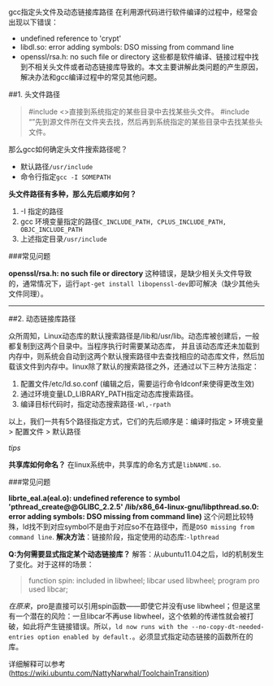 gcc指定头文件及动态链接库路径
在利用源代码进行软件编译的过程中，经常会出现以下错误：
*  undefined reference to 'crypt'
*  libdl.so: error adding symbols: DSO missing from command line
*  openssl/rsa.h: no such file or directory
这些都是软件编译、链接过程中找到不相关头文件或者动态链接库导致的。本文主要讲解此类问题的产生原因，解决办法和gcc编译过程中的常见其他问题。

##1. 头文件路径

>#include <>直接到系统指定的某些目录中去找某些头文件。
#include “”先到源文件所在文件夹去找，然后再到系统指定的某些目录中去找某些头文件。

那么gcc如何确定头文件搜索路径呢？
* 默认路径`/usr/include`
* 命令行指定`gcc -I SOMEPATH`

**头文件路径有多种，那么先后顺序如何？**

1. -I 指定的路径
2. gcc 环境变量指定的路径`C_INCLUDE_PATH, CPLUS_INCLUDE_PATH, OBJC_INCLUDE_PATH`
3. 上述指定目录`/usr/include`

###常见问题

**openssl/rsa.h: no such file or directory**
这种错误，是缺少相关头文件导致的，通常情况下，运行`apt-get install libopenssl-dev`即可解决（缺少其他头文件同理）。

----
##2. 动态链接库路径

众所周知，Linux动态库的默认搜索路径是/lib和/usr/lib。动态库被创建后，一般都复制到这两个目录中。当程序执行时需要某动态库， 并且该动态库还未加载到内存中，则系统会自动到这两个默认搜索路径中去查找相应的动态库文件，然后加载该文件到内存中。linux除了默认的搜索路径之外，还通过以下三种方法指定：

1. 配置文件/etc/ld.so.conf (编辑之后，需要运行命令ldconf来使得更改生效)
2. 通过环境变量LD_LIBRARY_PATH指定动态库搜索路径。
3. 编译目标代码时，指定动态搜索路径`-Wl,-rpath`

以上，我们一共有5个路径指定方式，它们的先后顺序是：编译时指定 > 环境变量 > 配置文件 > 默认路径

*tips*

**共享库如何命名？**
在linux系统中，共享库的命名方式是`libNAME.so`.

###常见问题

**librte_eal.a(eal.o): undefined reference to symbol 'pthread_create@@GLIBC_2.2.5' /lib/x86_64-linux-gnu/libpthread.so.0: error adding symbols: DSO missing from command line)**
这个问题比较特殊，ld找不到对应symbol不是由于对应so不在路径中，而是`DSO missing from command line`.
**解决方法**：链接阶段，指定使用的动态库:`-lpthread`

**Q:为何需要显式指定某个动态链接库？**
解答：从ubuntu11.04之后，ld的机制发生了变化。对于这样的场景：
>function spin: included in libwheel;
libcar used libwheel;
program pro used libcar;

*在原来*，pro是直接可以引用spin函数——即使它并没有use libwheel；但是这里有一个潜在的风险：一旦libcar不再use libwheel，这个依赖的传递性就会被打破，如此将产生链接错误。所以，`ld now runs with the --no-copy-dt-needed-entries option enabled by default.`。必须显式指定动态链接的函数所在的库。

详细解释可以参考(https://wiki.ubuntu.com/NattyNarwhal/ToolchainTransition)
